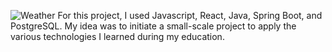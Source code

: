 ![Weather](https://github.com/DaveMorin35/WeatherApp/assets/97618234/c56eb188-8659-48ae-a371-5b5454558ffe)
For this project, I used Javascript, React, Java, Spring Boot, and PostgreSQL. My idea was to initiate a small-scale project to apply the various technologies I learned during my education.
